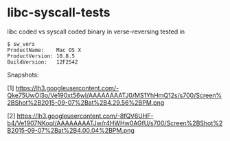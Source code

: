 # libc-syscall-tests
libc coded vs syscall coded binary in verse-reversing
tested in 
```
$ sw_vers
ProductName:	Mac OS X
ProductVersion:	10.8.5
BuildVersion:	12F2542
```

Snapshots:

[1] https://lh3.googleusercontent.com/-Qke75UwOl3o/Ve190xt56wI/AAAAAAAATJ0/MS1YhHmQ12s/s700/Screen%2BShot%2B2015-09-07%2Bat%2B4.29.56%2BPM.png

[2] https://lh3.googleusercontent.com/-8fQV6UHF-b4/Ve1907NKoqI/AAAAAAAATJw/r4HWHw0AGfU/s700/Screen%2BShot%2B2015-09-07%2Bat%2B4.00.04%2BPM.png
